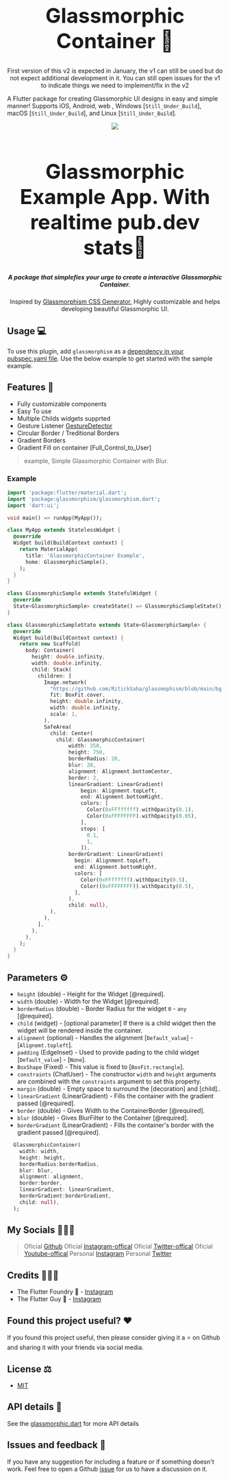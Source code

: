 <p align="center">
  <h1 align="center" style="font-size: 48px;"> Glassmorphic Container 🔨</h1>
  <p align="center">First version of this v2 is expected in January, the v1 can still be used but do not expect additional development in it. You can still open issues for the v1 to indicate things we need to implement/fix in the v2</p>
</p>

A Flutter package for creating Glassmorphic UI designs in easy and simple manner!
Supports iOS, Android, web , Windows [`Still_Under_Build`], macOS [`Still_Under_Build`], and Linux [`Still_Under_Build`].

<p align="center">
  <img src="__________githublink" />
  <h1 align="center" style="font-size: 48px;">Glassmorphic Example App. With realtime pub.dev stats📱</h1>
  <h5 align="center">A package that simplefies your urge to create a interactive Glassmorphic Container.</h5>
  <p align="center">Inspired by <a href="https://glassmorphism.com/">Glassmorphism CSS Generator.</a>
      Highly customizable and helps developing beautiful Glassmorphic UI.
  </p>
</p>

## Usage 💻

To use this plugin, add `glassmorphism` as a [dependency in your pubspec.yaml file](https://flutter.dev/platform-plugins/).
Use the below example to get started with the sample example.

## Features 🔮

- Fully customizable components
- Easy To use
- Multiple Childs widgets supprted
- Gesture Listener [GestureDetector](https://api.flutter.dev/flutter/widgets/GestureDetector-class.html)
- Circular Border / Treditional Borders
- Gradient Borders
- Gradient Fill on container [Full_Control_to_User]

> example, Simple Glassmorphic Container with Blur.

### Example

```dart
import 'package:flutter/material.dart';
import 'package:glassmorphism/glassmorphism.dart';
import 'dart:ui';

void main() => runApp(MyApp());

class MyApp extends StatelessWidget {
  @override
  Widget build(BuildContext context) {
    return MaterialApp(
      title: 'GlassmorphicContainer Example',
      home: GlassmorphicSample(),
    );
  }
}

class GlassmorphicSample extends StatefulWidget {
  @override
  State<GlassmorphicSample> createState() => GlassmorphicSampleState();
}

class GlassmorphicSampleState extends State<GlassmorphicSample> {
  @override
  Widget build(BuildContext context) {
    return new Scaffold(
      body: Container(
        height: double.infinity,
        width: double.infinity,
        child: Stack(
          children: [
            Image.network(
              "https://github.com/RitickSaha/glassmophism/blob/main/bg.png?raw=true",
              fit: BoxFit.cover,
              height: double.infinity,
              width: double.infinity,
              scale: 1,
            ),
            SafeArea(
              child: Center(
                child: GlassmorphicContainer(
                    width: 350,
                    height: 750,
                    borderRadius: 20,
                    blur: 20,
                    alignment: Alignment.bottomCenter,
                    border: 2,
                    linearGradient: LinearGradient(
                        begin: Alignment.topLeft,
                        end: Alignment.bottomRight,
                        colors: [
                          Color(0xFFffffff).withOpacity(0.1),
                          Color(0xFFFFFFFF).withOpacity(0.05),
                        ],
                        stops: [
                          0.1,
                          1,
                        ]),
                    borderGradient: LinearGradient(
                      begin: Alignment.topLeft,
                      end: Alignment.bottomRight,
                      colors: [
                        Color(0xFFffffff).withOpacity(0.5),
                        Color((0xFFFFFFFF)).withOpacity(0.5),
                      ],
                    ),
                    child: null),
              ),
            ),
          ],
        ),
      ),
    );
  }
}
```

## Parameters ⚙️

- `height` (double) - Height for the Widget [@required].
- `width` (double) - Width for the Widget [@required].
- `borderRadius` (double) - Border Radius for the widget `0` - `any` [@required].
- `child` (widget) - [optional parameter] If there is a child widget then the widget will be rendered inside the container.
- `alignment` (optional) - Handles the alignment [`Default_value`] - [`Alignemt.topleft`].
- `padding` (EdgeInset) - Used to provide pading to the child widget [`Default_value`] - [`None`].
- `BoxShape` (Fixed) - This value is fixed to [`BoxFit.rectangle`].
- `constraints` (ChatUser) - The constructor `width` and `height` arguments are combined with the `constraints` argument to set this property.
- `margin` (double) - Empty space to surround the [decoration] and [child]..
- `linearGradient` (LinearGradient) - Fills the container with the gradient passed [@required].
- `border` (double) - Gives Width to the ContainerBorder [@required].
- `blur` (double) - Gives BlurFilter to the Container [@required].
- `borderGradient` (LinearGradient) - Fills the container's border with the gradient passed [@required].

```dart
  GlassmorphicContainer(
    width: width,
    height: height,
    borderRadius:borderRadius,
    blur: blur,
    alignment: alignment,
    border:border,
    linearGradient: linearGradient,
    borderGradient:borderGradient,
    child: null),
  );
```
## My Socials 👩‍👦‍👦
> Oficial  [Github](https://www.github.com/riticksaha) 
> Oficial  [Instagram-offical](https://www.instagram.com/theflutterfoundry/)
> Oficial  [Twitter-offical](https://twitter.com/flutterfoundry/)
> Oficial  [Youtube-offical](https://www.youtube.com/channel/UCH7gICVJpoZPRV6h9O6Xu4g)
> Personal [Instagram](https://www.instagram.com/riticksaha_/)
> Personal [Twitter](https://www.twitter.com/rsahatwt/)

## Credits 👨🏻‍💻
- The Flutter Foundry 💙 - [Instagram](https://www.instagram.com/theflutterfoundry/)
- The Flutter Guy 💜 - [Instagram](https://www.instagram.com/theflutterguy)

## Found this project useful? ❤️

If you found this project useful, then please consider giving it a ⭐️ on Github and sharing it with your friends via social media.

## License ⚖️

- [MIT](______Linsese_Addlink______)

## API details 📝

See the [glassmorphic.dart](Addlink______) for more API details

## Issues and feedback 💭

If you have any suggestion for including a feature or if something doesn't work. 
Feel free to open a Github [issue](____IssueAddlink______) for us to have a discussion on it.
